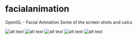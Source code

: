 # facialanimation
OpenGL - Facial Animation
Some of the screen shots and calcs

![alt text](https://4.bp.blogspot.com/-_nNE5yTKOmk/Wxam5pOpyJI/AAAAAAAAB9I/9WvrV-DkS40yRmTQPUQ8uLg1m5TJTLHEgCLcBGAs/s1600/angryface.jpg)
![alt text](https://4.bp.blogspot.com/-_nNE5yTKOmk/Wxam5pOpyJI/AAAAAAAAB9I/9WvrV-DkS40yRmTQPUQ8uLg1m5TJTLHEgCLcBGAs/s1600/angryface.jpg)
![alt text](https://1.bp.blogspot.com/-PnPbxUoA4wY/Wx1qbY6alJI/AAAAAAAAB90/VTmfnG85vW8LT7eqtaW4W03VfIOgcHG_wCLcBGAs/s1600/shadedhappy.jpg)
![alt text](https://4.bp.blogspot.com/-y8Ah9TjF5c0/Wx1qbS9y13I/AAAAAAAAB94/eTjcXNpXHkcKKPAfUcxlWk3hQy2TjOGZwCLcBGAs/s1600/shadedangry.jpg)
![alt text](https://4.bp.blogspot.com/-Wg6uVJBib-o/Wx1qbxhh5SI/AAAAAAAAB98/eMoLL6LjOYgnG8LyKhMSA0hxkuizOU3AQCLcBGAs/s1600/shadedsad.jpg)
